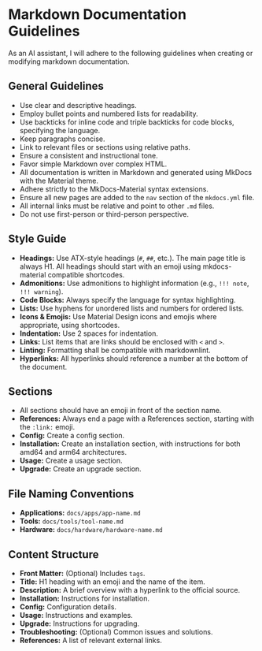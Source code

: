 # Markdown Documentation Guidelines

As an AI assistant, I will adhere to the following guidelines when creating or modifying markdown documentation.

## General Guidelines

- Use clear and descriptive headings.
- Employ bullet points and numbered lists for readability.
- Use backticks for inline code and triple backticks for code blocks, specifying the language.
- Keep paragraphs concise.
- Link to relevant files or sections using relative paths.
- Ensure a consistent and instructional tone.
- Favor simple Markdown over complex HTML.
- All documentation is written in Markdown and generated using MkDocs with the Material theme.
- Adhere strictly to the MkDocs-Material syntax extensions.
- Ensure all new pages are added to the `nav` section of the `mkdocs.yml` file.
- All internal links must be relative and point to other `.md` files.
- Do not use first-person or third-person perspective.

## Style Guide

- **Headings:** Use ATX-style headings (`#`, `##`, etc.). The main page title is always H1. All headings should start with an emoji using mkdocs-material compatible shortcodes.
- **Admonitions:** Use admonitions to highlight information (e.g., `!!! note`, `!!! warning`).
- **Code Blocks:** Always specify the language for syntax highlighting.
- **Lists:** Use hyphens for unordered lists and numbers for ordered lists.
- **Icons & Emojis:** Use Material Design icons and emojis where appropriate, using shortcodes.
- **Indentation:** Use 2 spaces for indentation.
- **Links:** List items that are links should be enclosed with `<` and `>`.
- **Linting:** Formatting shall be compatible with markdownlint.
- **Hyperlinks:** All hyperlinks should reference a number at the bottom of the document.

## Sections

- All sections should have an emoji in front of the section name.
- **References:** Always end a page with a References section, starting with the `:link:` emoji.
- **Config:** Create a config section.
- **Installation:** Create an installation section, with instructions for both amd64 and arm64 architectures.
- **Usage:** Create a usage section.
- **Upgrade:** Create an upgrade section.

## File Naming Conventions

- **Applications:** `docs/apps/app-name.md`
- **Tools:** `docs/tools/tool-name.md`
- **Hardware:** `docs/hardware/hardware-name.md`

## Content Structure

- **Front Matter:** (Optional) Includes `tags`.
- **Title:** H1 heading with an emoji and the name of the item.
- **Description:** A brief overview with a hyperlink to the official source.
- **Installation:** Instructions for installation.
- **Config:** Configuration details.
- **Usage:** Instructions and examples.
- **Upgrade:** Instructions for upgrading.
- **Troubleshooting:** (Optional) Common issues and solutions.
- **References:** A list of relevant external links.
